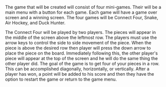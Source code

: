 The game that will be created will consist of four mini-games. Their will be a main menu with a button for each game. Each game will have a game over screen and a winning screen. The four games will be Connect Four, Snake, Air Hockey, and Duck Hunter.

The Connect Four will be played by two players. The pieces will appear in the middle of the screen above the leftmost row. The players must use the arrow keys to control the side to side movement of the piece. When the piece is above the desired row then player will press the down arrow to place the piece on the board. Immediately following this, the other player's piece will  appear at the top of the screen and he will do the same thing the other player did. The goal of the game is to get four of your pieces in a row. This can be accomplished diagonally, horizontally, or vertically. After a player has won, a point will be added to his score and then they have the option to restart the game or return to the game menu.
